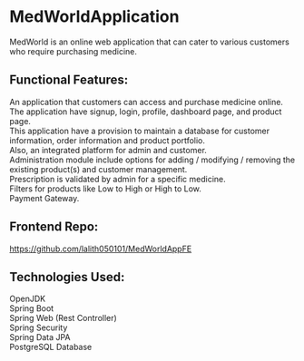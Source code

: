 # MedWorldApplication
MedWorld is an online web application that can cater to various customers who require purchasing medicine.

## Functional Features:
An application that customers can access and purchase medicine online.  
The application have signup, login, profile, dashboard page, and product page.  
This application have a provision to maintain a database for customer information, order information and product portfolio.  
Also, an integrated platform for admin and customer.  
Administration module include options for adding / modifying / removing the existing product(s) and customer management.  
Prescription is validated by admin for a specific medicine.  
Filters for products like Low to High or High to Low.  
Payment Gateway.  

  
## Frontend Repo:  
  https://github.com/lalith050101/MedWorldAppFE  
  
## Technologies Used:
  OpenJDK  
  Spring Boot  
  Spring Web (Rest Controller)  
  Spring Security  
  Spring Data JPA  
  PostgreSQL Database  
   
